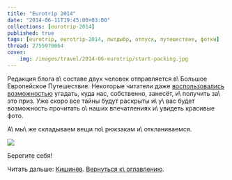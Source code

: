 ```yaml
---
title: "Eurotrip 2014"
date: "2014-06-11T19:45:00+03:00"
collections: [eurotrip-2014]
published: true
tags: [eurotrip, eurotrip-2014, лытдыбр, отпуск, путешествие, фотки]
thread: 2755970864
cover:
    img: /images/travel/2014-06-eurotrip/start-packing.jpg
---
```


Редакция блога в\ составе двух человек отправляется в\ Большое Европейское Путешествие. Некоторые читатели даже
[воспользовались возможностью][contest] угадать, куда нас, собственно, занесёт, и\ получить за\ это приз. Уже скоро все 
тайны будут раскрыты и\ у\ вас будет возможность прочитать о\ наших впечатлениях и\ увидеть красивые фото.

А\ мы\ же складываем вещи по\ рюкзакам и\ откланиваемся.

![](/images/travel/2014-06-eurotrip/start-packing.jpg)

Берегите себя!  

Читать дальше: [Кишинёв](/post/eurotrip-2014-chisinau/). [Вернуться к\ оглавлению](/post/eurotrip-2014/).

[contest]: /post/two-years-contest/
